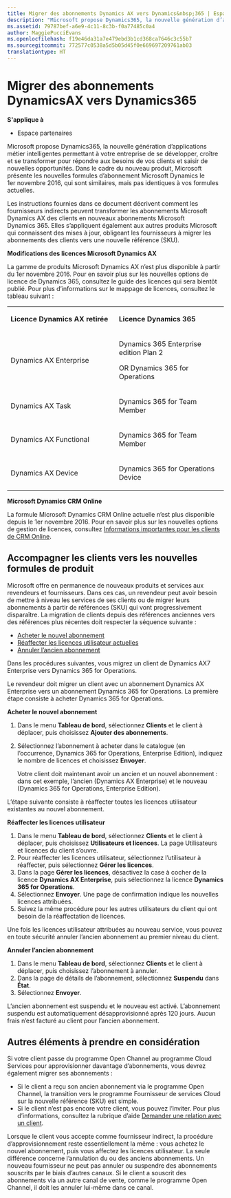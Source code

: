 ```yaml
---
title: Migrer des abonnements Dynamics AX vers Dynamics&nbsp;365 | Espace partenaires
description: "Microsoft propose Dynamics365, la nouvelle génération d’applications métier intelligentes permettant à votre entreprise de se développer, croître et se transformer pour répondre aux besoins de vos clients et saisir de nouvelles opportunités."
ms.assetid: 79787bef-a6e9-4c11-8c3b-f0a77485c0a4
author: MaggiePucciEvans
ms.openlocfilehash: f19e46da31a7e479ebd3b1cd368ca7646c3c55b7
ms.sourcegitcommit: 772577c0538a5d5b05d45f0e669697209761ab03
translationtype: HT
---
```

# <a name="migrate-dynamics-ax-subscriptions-to-dynamics-365"></a>Migrer des abonnements DynamicsAX vers Dynamics365

**S'applique à**

-  Espace partenaires

Microsoft propose Dynamics365, la nouvelle génération d’applications métier intelligentes permettant à votre entreprise de se développer, croître et se transformer pour répondre aux besoins de vos clients et saisir de nouvelles opportunités. Dans le cadre du nouveau produit, Microsoft présente les nouvelles formules d’abonnement Microsoft Dynamics le 1er&nbsp;novembre&nbsp;2016, qui sont similaires, mais pas identiques à vos formules actuelles.

Les instructions fournies dans ce document décrivent comment les fournisseurs indirects peuvent transformer les abonnements Microsoft Dynamics&nbsp;AX des clients en nouveaux abonnements Microsoft Dynamics&nbsp;365. Elles s’appliquent également aux autres produits Microsoft qui connaissent des mises à jour, obligeant les fournisseurs à migrer les abonnements des clients vers une nouvelle référence (SKU).

**Modifications des licences Microsoft Dynamics&nbsp;AX**

La gamme de produits Microsoft Dynamics&nbsp;AX n’est plus disponible à partir du 1er&nbsp;novembre&nbsp;2016. Pour en savoir plus sur les nouvelles options de licence de Dynamics&nbsp;365, consultez le guide des licences qui sera bientôt publié. Pour plus d’informations sur le mappage de licences, consultez le tableau suivant&nbsp;:

<table>
<colgroup>
<col width="50%" />
<col width="50%" />
</colgroup>
<tbody>
<tr class="odd">
<td><p><strong>Licence Dynamics AX retirée</strong></p></td>
<td><p><strong>Licence Dynamics 365</strong></p></td>
</tr>
<tr class="even">
<td><p>Dynamics AX Enterprise</p></td>
<td><p>Dynamics 365 Enterprise edition Plan 2</p>
<p>OR Dynamics 365 for Operations</p></td>
</tr>
<tr class="odd">
<td><p>Dynamics AX Task</p></td>
<td><p>Dynamics 365 for Team Member</p></td>
</tr>
<tr class="even">
<td><p>Dynamics AX Functional</p></td>
<td><p>Dynamics 365 for Team Member</p></td>
</tr>
<tr class="odd">
<td><p>Dynamics AX Device</p></td>
<td><p>Dynamics 365 for Operations Device</p></td>
</tr>
</tbody>
</table>

 

**Microsoft Dynamics CRM Online**

La formule Microsoft Dynamics CRM Online actuelle n’est plus disponible depuis le 1er&nbsp;novembre&nbsp;2016. Pour en savoir plus sur les nouvelles options de gestion de licences, consultez [Informations importantes pour les clients de CRM Online](https://go.microsoft.com/fwlink/?linkid=831667).

## <a name="transition-customers-to-new-product-plans"></a>Accompagner les clients vers les nouvelles formules de produit


Microsoft offre en permanence de nouveaux produits et services aux revendeurs et fournisseurs. Dans ces cas, un revendeur peut avoir besoin de mettre à niveau les services de ses clients ou de migrer leurs abonnements à partir de références (SKU) qui vont progressivement disparaître. La migration de clients depuis des références anciennes vers des références plus récentes doit respecter la séquence suivante&nbsp;:

-   [Acheter le nouvel abonnement](#manual-subscription-migration-purchasenewsubsc)
-   [Réaffecter les licences utilisateur actuelles](#manual-subscription-migration-reassignlicenses)
-   [Annuler l’ancien abonnement](#manual-subscription-migration-cancelsubscriptions)

Dans les procédures suivantes, vous migrez un client de Dynamics AX7 Enterprise vers Dynamics 365 for Operations.

<a href="" id="purchasenewsubsc"></a>Le revendeur doit migrer un client avec un abonnement Dynamics&nbsp;AX Enterprise vers un abonnement Dynamics 365 for Operations. La première étape consiste à acheter Dynamics&nbsp;365 for Operations.

**Acheter le nouvel abonnement**

1.  Dans le menu **Tableau de bord**, sélectionnez **Clients** et le client à déplacer, puis choisissez **Ajouter des abonnements**.
2.  Sélectionnez l’abonnement à acheter dans le catalogue (en l’occurrence, Dynamics&nbsp;365 for Operations, Enterprise Edition), indiquez le nombre de licences et choisissez **Envoyer**.

    Votre client doit maintenant avoir un ancien et un nouvel abonnement&nbsp;: dans cet exemple, l’ancien (Dynamics AX Enterprise) et le nouveau (Dynamics&nbsp;365 for Operations, Enterprise Edition).

<a href="" id="reassignlicenses"></a> L’étape suivante consiste à réaffecter toutes les licences utilisateur existantes au nouvel abonnement.

**Réaffecter les licences utilisateur**

1.  Dans le menu **Tableau de bord**, sélectionnez **Clients** et le client à déplacer, puis choisissez **Utilisateurs et licences**. La page Utilisateurs et licences du client s’ouvre.
2.  Pour réaffecter les licences utilisateur, sélectionnez l’utilisateur à réaffecter, puis sélectionnez **Gérer les licences**.
3.  Dans la page **Gérer les licences**, désactivez la case à cocher de la licence **Dynamics AX Enterprise**, puis sélectionnez la licence **Dynamics 365 for Operations**.
4.  Sélectionnez **Envoyer**. Une page de confirmation indique les nouvelles licences attribuées.
5.  Suivez la même procédure pour les autres utilisateurs du client qui ont besoin de la réaffectation de licences.

<a href="" id="cancelsubscriptions"></a> Une fois les licences utilisateur attribuées au nouveau service, vous pouvez en toute sécurité annuler l’ancien abonnement au premier niveau du client.

**Annuler l’ancien abonnement**

1.  Dans le menu **Tableau de bord**, sélectionnez **Clients** et le client à déplacer, puis choisissez l’abonnement à annuler.
2.  Dans la page de détails de l’abonnement, sélectionnez **Suspendu** dans **État**.
3.  Sélectionnez **Envoyer**.

L’ancien abonnement est suspendu et le nouveau est activé. L’abonnement suspendu est automatiquement désapprovisionné après 120&nbsp;jours. Aucun frais n’est facturé au client pour l’ancien abonnement.

## <a name="additional-considerations"></a>Autres éléments à prendre en considération


Si votre client passe du programme Open Channel au programme Cloud Services pour approvisionner davantage d’abonnements, vous devrez également migrer ses abonnements&nbsp;:

-   Si le client a reçu son ancien abonnement via le programme Open Channel, la transition vers le programme Fournisseur de services Cloud sur la nouvelle référence (SKU) est simple.
-   Si le client n’est pas encore votre client, vous pouvez l’inviter. Pour plus d’informations, consultez la rubrique d’aide [Demander une relation avec un client](https://msdn.microsoft.com/en-us/library/partnercenter/mt750320.aspx).

Lorsque le client vous accepte comme fournisseur indirect, la procédure d’approvisionnement reste essentiellement la même&nbsp;: vous achetez le nouvel abonnement, puis vous affectez les licences utilisateur. La seule différence concerne l’annulation du ou des anciens abonnements. Un nouveau fournisseur ne peut pas annuler ou suspendre des abonnements souscrits par le biais d’autres canaux. Si le client a souscrit des abonnements via un autre canal de vente, comme le programme Open Channel, il doit les annuler lui-même dans ce canal.

 

 



